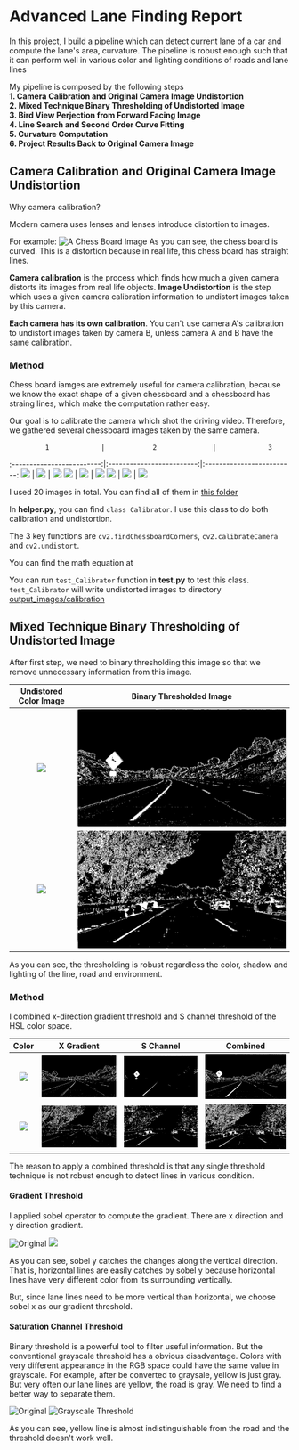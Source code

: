 # Advanced Lane Finding Report

In this project, I build a pipeline which can detect current lane of a car and compute the lane's area, curvature. The pipeline is robust enough such that it can perform well in various color and lighting conditions of roads and lane lines

My pipeline is composed by the following steps  
    __1. Camera Calibration and Original Camera Image Undistortion__  
    __2. Mixed Technique Binary Thresholding of Undistorted Image__  
    __3. Bird View Perjection from Forward Facing Image__  
    __4. Line Search and Second Order Curve Fitting__  
    __5. Curvature Computation__  
    __6. Project Results Back to Original Camera Image__  
    
    
## Camera Calibration and Original Camera Image Undistortion
Why camera calibration?

Modern camera uses lenses and lenses introduce distortion to images.

For example:
![A Chess Board Image](https://github.com/CreatCodeBuild/CarND-Advanced-Lane-Lines/blob/master/camera_cal/calibration5.jpg)
As you can see, the chess board is curved. This is a distortion because in real life, this chess board has straight lines.

__Camera calibration__ is the process which finds how much a given camera distorts its images from real life objects. __Image Undistortion__ is the step which uses a given camera calibration information to undistort images taken by this camera.

__Each camera has its own calibration__. You can't use camera A's calibration to undistort images taken by camera B, unless camera A and B have the same calibration.

### Method
Chess board iamges are extremely useful for camera calibration, because we know the exact shape of a given chessboard and a chessboard has straing lines, which make the computation rather easy.

Our goal is to calibrate the camera which shot the driving video. Therefore, we gathered several chessboard images taken by the same camera.

             1             |            2              |             3
:-------------------------:|:-------------------------:|:-------------------------:
![](camera_cal/calibration1.jpg)  |  ![](camera_cal/calibration2.jpg)  |  ![](camera_cal/calibration3.jpg) 
![](camera_cal/calibration4.jpg)  |  ![](camera_cal/calibration5.jpg)  |  ![](camera_cal/calibration6.jpg)
![](camera_cal/calibration7.jpg)  |  ![](camera_cal/calibration8.jpg)  |  ![](camera_cal/calibration9.jpg)

I used 20 images in total. You can find all of them in [this folder](https://github.com/CreatCodeBuild/CarND-Advanced-Lane-Lines/tree/master/camera_cal)

In __helper.py__, you can find `class Calibrator`. I use this class to do both calibration and undistortion.  

The 3 key functions are `cv2.findChessboardCorners`, `cv2.calibrateCamera` and `cv2.undistort`.

You can find the math equation at 

You can run `test_Calibrator` function in __test.py__ to test this class. `test_Calibrator` will write undistorted images to directory [output_images/calibration](https://github.com/CreatCodeBuild/CarND-Advanced-Lane-Lines/tree/master/output_images/calibration)

## Mixed Technique Binary Thresholding of Undistorted Image
After first step, we need to binary thresholding this image so that we remove unnecessary information from this image.


  Undistored Color Image   | Binary Thresholded Image              
:-------------------------:|:-------------------------:
![](test_images/test2.jpg)  |  ![](output_images/threshold/combined_threshold_test2.jpg)
![](test_images/test5.jpg)  |  ![](output_images/threshold/combined_threshold_test5.jpg)

As you can see, the thresholding is robust regardless the color, shadow and lighting of the line, road and environment.

### Method
I combined x-direction gradient threshold and S channel threshold of the HSL color space.

  Color   |  X Gradient | S Channel | Combined              
:-------------------------:|:-------------------------:|:-------------------------:|:-------------------------:
![](test_images/test2.jpg)  | ![](output_images/threshold/gradient_threshold_test2.jpg) | ![](output_images/threshold/s_threshold_test2.jpg) | ![](output_images/threshold/combined_threshold_test2.jpg)
![](test_images/test5.jpg)  | ![](output_images/threshold/gradient_threshold_test5.jpg) | ![](output_images/threshold/s_threshold_test5.jpg) | ![](output_images/threshold/combined_threshold_test5.jpg)

The reason to apply a combined threshold is that any single threshold technique is not robust enough to detect lines in various condition.

#### Gradient Threshold
I applied sobel operator to compute the gradient. There are x direction and y direction gradient.

![Original](https://d17h27t6h515a5.cloudfront.net/topher/2016/December/584cc3f4_curved-lane/curved-lane.jpg) ![](https://d17h27t6h515a5.cloudfront.net/topher/2016/December/5840c575_screen-shot-2016-12-01-at-4.50.36-pm/screen-shot-2016-12-01-at-4.50.36-pm.png)

As you can see, sobel y catches the changes along the vertical direction. That is, horizontal lines are easily catches by sobel y because horizontal lines have very different color from its surrounding vertically.

But, since lane lines need to be more vertical than horizontal, we choose sobel x as our gradient threshold.

#### Saturation Channel Threshold
Binary threshold is a powerful tool to filter useful information. But the conventional grayscale threshold has a obvious disadvantage. Colors with very different appearance in the RGB space could have the same value in grayscale. For example, after be converted to graysale, yellow is just gray. But very often our lane lines are yellow, the road is gray. We need to find a better way to separate them.

![Original](https://d17h27t6h515a5.cloudfront.net/topher/2016/December/58532f15_test4/test4.jpg)
![Grayscale Threshold](https://d17h27t6h515a5.cloudfront.net/topher/2016/December/58532f41_test4gray/test4gray.jpg)

As you can see, yellow line is almost indistinguishable from the road and the threshold doesn't work well.


